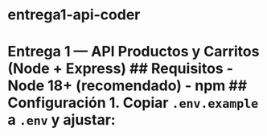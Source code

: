 # entrega1-api-coder
# Entrega 1 — API Productos y Carritos (Node + Express)  ## Requisitos - Node 18+ (recomendado) - npm  ## Configuración 1. Copiar `.env.example` a `.env` y ajustar:
